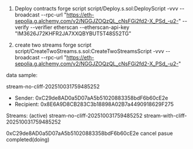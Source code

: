 1. Deploy contracts
   forge script script/Deploy.s.sol:DeployScript -vvv --broadcast --rpc-url "https://eth-sepolia.g.alchemy.com/v2/NGGJZOQzQL_cNsFGi2fd2-X_PSd_-u2-" --verify --verifier etherscan --etherscan-api-key "IM3626J72KHFR2JA7XXQBYBUT5T48S52TG"

2. create two streams
   forge script script/CreateTwoStreams.s.sol:CreateTwoStreamsScript -vvv --broadcast --rpc-url "https://eth-sepolia.g.alchemy.com/v2/NGGJZOQzQL_cNsFGi2fd2-X_PSd_-u2-"

data sample:

stream-no-cliff-202510031759485252

- Sender: 0xC29de8AD0a5D07aA5b51020883358bdF6b60cE2e
- Recipient: 0x8E6A9D8CB283C3b18898A02B7a4490918629F275

Streams: (active)
stream-no-cliff-202510031759485252
stream-with-cliff-202510031759485252

0xC29de8AD0a5D07aA5b51020883358bdF6b60cE2e
cancel
pasue
completed(doing)
